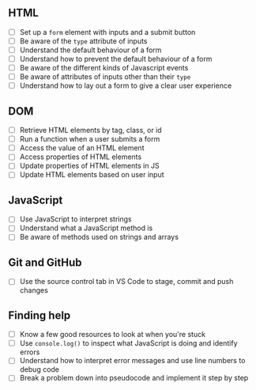 ## HTML

- [ ] Set up a `form` element with inputs and a submit button
- [ ] Be aware of the `type` attribute of inputs
- [ ] Understand the default behaviour of a form
- [ ] Understand how to prevent the default behaviour of a form
- [ ] Be aware of the different kinds of Javascript events
- [ ] Be aware of attributes of inputs other than their `type`
- [ ] Understand how to lay out a form to give a clear user experience

## DOM

- [ ] Retrieve HTML elements by tag, class, or id
- [ ] Run a function when a user submits a form
- [ ] Access the value of an HTML element
- [ ] Access properties of HTML elements
- [ ] Update properties of HTML elements in JS
- [ ] Update HTML elements based on user input

## JavaScript

- [ ] Use JavaScript to interpret strings
- [ ] Understand what a JavaScript method is
- [ ] Be aware of methods used on strings and arrays

## Git and GitHub

- [ ] Use the source control tab in VS Code to stage, commit and push changes

## Finding help

- [ ] Know a few good resources to look at when you're stuck
- [ ] Use `console.log()` to inspect what JavaScript is doing and identify errors
- [ ] Understand how to interpret error messages and use line numbers to debug code
- [ ] Break a problem down into pseudocode and implement it step by step
